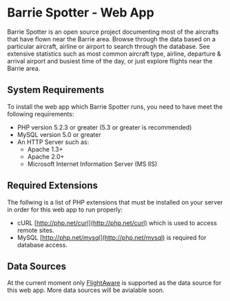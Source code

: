 # Barrie Spotter - Web App

Barrie Spotter is an open source project documenting most of the aircrafts that have flown near the Barrie area. Browse through the data based on a particular aircraft, airline or airport to search through the database. See extensive statistics such as most common aircraft type, airline, departure & arrival airport and busiest time of the day, or just explore flights near the Barrie area.

## System Requirements

To install the web app which Barrie Spotter runs, you need to have meet the following requirements:

* PHP version 5.2.3 or greater (5.3 or greater is recommended)
* MySQL version 5.0 or greater
* An HTTP Server such as:
	* Apache 1.3+
	* Apache 2.0+
	* Microsoft Internet Information Server (MS IIS)
	
## Required Extensions

The follwing is a list of PHP extensions that must be installed on your server in order for this web app to run properly:

* cURL [http://php.net/curl](http://php.net/curl) which is used to access remote sites.
* MySQL [http://php.net/mysql](http://php.net/mysql) is required for database access.

## Data Sources

At the current moment only [FlightAware](http://www.flightaware.com) is supported as the data source for this web app. More data sources will be avialable soon.